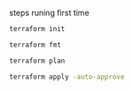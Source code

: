 steps runing first time

```bash
terraform init
```

```bash
terraform fmt
```

```bash
terraform plan
```

```bash
terraform apply -auto-approve
```

